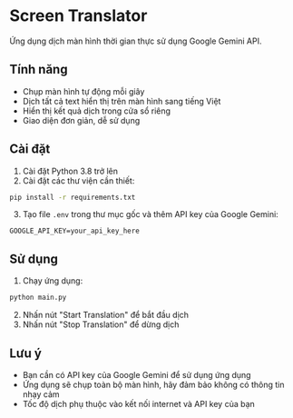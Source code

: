 # Screen Translator

Ứng dụng dịch màn hình thời gian thực sử dụng Google Gemini API.

## Tính năng

- Chụp màn hình tự động mỗi giây
- Dịch tất cả text hiển thị trên màn hình sang tiếng Việt
- Hiển thị kết quả dịch trong cửa sổ riêng
- Giao diện đơn giản, dễ sử dụng

## Cài đặt

1. Cài đặt Python 3.8 trở lên
2. Cài đặt các thư viện cần thiết:
```bash
pip install -r requirements.txt
```

3. Tạo file `.env` trong thư mục gốc và thêm API key của Google Gemini:
```
GOOGLE_API_KEY=your_api_key_here
```

## Sử dụng

1. Chạy ứng dụng:
```bash
python main.py
```

2. Nhấn nút "Start Translation" để bắt đầu dịch
3. Nhấn nút "Stop Translation" để dừng dịch

## Lưu ý

- Bạn cần có API key của Google Gemini để sử dụng ứng dụng
- Ứng dụng sẽ chụp toàn bộ màn hình, hãy đảm bảo không có thông tin nhạy cảm
- Tốc độ dịch phụ thuộc vào kết nối internet và API key của bạn 